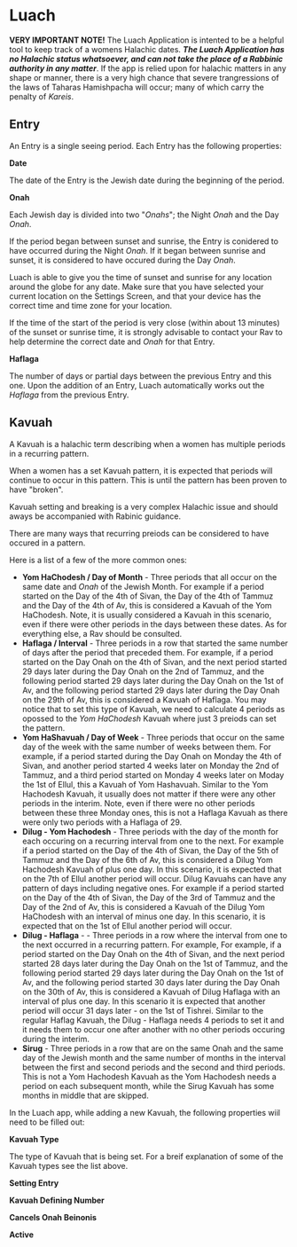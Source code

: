 # Luach
**VERY IMPORTANT NOTE!**
The Luach Application is intented to be a helpful tool to keep track of a womens Halachic dates.
***The Luach Application has no Halachic status whatsoever, and can not take the place of a Rabbinic authority in any matter***. If the app is relied upon for halachic matters in any shape or manner, there is a very high chance that severe trangressions of the laws of Taharas Hamishpacha will occur; many of which carry the penalty of *Kareis*.
## **Entry**

An Entry is a single seeing period.
Each Entry has the following properties:

**Date**

The date of the Entry is the Jewish date during the beginning of the period.

**Onah**

Each Jewish day is divided into two "*Onahs*"; the Night *Onah* and the Day *Onah*.

If the period began between sunset and sunrise, the Entry is conidered to have occurred during the Night *Onah*.
If it began between sunrise and sunset, it is considered to have occured during the Day *Onah*.

Luach is able to give you the time of sunset and sunrise for any location around the globe for any date.
Make sure that you have selected your current location on the Settings Screen, and that your device has the correct time and time zone for your location.

If the time of the start of the period is very close (within about 13 minutes) of the sunset or sunrise time, it is strongly advisable to contact your Rav to help determine the correct date and *Onah* for that Entry.

**Haflaga**

The number of days or partial days between the previous Entry and this one.
Upon the addition of an Entry, Luach automatically works out the *Haflaga* from the previous Entry.

## **Kavuah**

A Kavuah is a halachic term describing when a women has multiple periods in a recurring pattern.

When a women has a set Kavuah pattern, it is expected that periods will continue to occur in this pattern. This is until the pattern has been proven to have "broken".

Kavuah setting and breaking is a very complex Halachic issue and should aways be accompanied with Rabinic guidance.

There are many ways that recurring preiods can be considered to have occured in a pattern.

Here is a list of a few of the more common ones:
* **Yom HaChodesh /  Day of Month** - Three periods that all occur on the same date and *Onah* of the Jewish Month. For example if a period started on the Day of the 4th of Sivan, the Day of the 4th of Tammuz and the Day of the 4th of Av, this is considered a Kavuah of the Yom HaChodesh. Note, it is usually considered a Kavuah in this scenario, even if there were other periods in the days between these dates. As for everything else, a Rav should be consulted.
* **Haflaga / Interval** - Three periods in a row that started the same number of days after the period that preceded them. For example, if a period started on the Day Onah on the 4th of Sivan, and the next period started 29 days later during the Day Onah on the 2nd of Tammuz, and the following period started 29 days later during the Day Onah on the 1st of Av, and the following period started 29 days later during the Day Onah on the 29th of Av, this is considered a Kavuah of Haflaga. You may notice that to set this type of Kavuah, we need to calculate 4 periods as opossed to the *Yom HaChodesh* Kavuah where just 3 preiods can set the pattern.
* **Yom HaShavuah / Day of Week** - Three periods that occur on the same day of the week with the same number of weeks between them. For example, if a period started during the Day Onah on Monday the 4th of Sivan, and another period started 4 weeks later on Monday the 2nd of Tammuz, and a third period started on Monday 4 weeks later on Moday the 1st of Ellul, this a Kavuah of Yom Hashavuah. Similar to the Yom Hachodesh Kavuah, it usually does not matter if there were any other periods in the interim. Note, even if there were no other periods between these three Monday ones, this is not a Haflaga Kavuah as there were only two periods with a Haflaga of 29.
* **Dilug - Yom Hachodesh** - Three periods with the day of the month for each occuring on a recurring interval from one to the next. For example if a period started on the Day of the 4th of Sivan, the Day of the 5th of Tammuz and the Day of the 6th of Av, this is considered a Dilug Yom Hachodesh Kavuah of plus one day. In this scenario, it is expected that on the 7th of Ellul another period will occur. Dilug Kavuahs can have any pattern of days including negative ones. For example if a period started on the Day of the 4th of Sivan, the Day of the 3rd of Tammuz and the Day of the 2nd of Av, this is considered a Kavuah of the Dilug Yom HaChodesh with an interval of minus one day. In this scenario, it is expected that on the 1st of Ellul another period will occur.
* **Dilug - Haflaga** - - Three periods in a row where the interval from one to the next occurred in a recurring pattern. For example, For example, if a period started on the Day Onah on the 4th of Sivan, and the next period started 28 days later during the Day Onah on the 1st of Tammuz, and the following period started 29 days later during the Day Onah on the 1st of Av, and the following period started 30 days later during the Day Onah on the 30th of Av, this is considered a Kavuah of Dilug Haflaga with an interval of plus one day. In this scenario it is expected that another period will occur 31 days later - on the 1st of Tishrei. Similar to the regular Haflag Kavuah, the Dilug - Haflaga needs 4 periods to set it and it needs them to occur one after another with no other periods occuring during the interim.
* **Sirug** - Three periods in a row that are on the same Onah and the same day of the Jewish month and the same number of months in the interval between the first and second periods and the second and third periods. This is not a Yom Hachodesh Kavuah as the Yom Hachodesh needs a period on each subsequent month, while the Sirug Kavuah has some months in middle that are skipped.

In the Luach app, while adding a new Kavuah, the following properties wiil need to be filled out:

**Kavuah Type**

The type of Kavuah that is being set. For a breif explanation of some of the Kavuah types see the list above.

**Setting Entry**

**Kavuah Defining Number**

**Cancels Onah Beinonis**

**Active**





